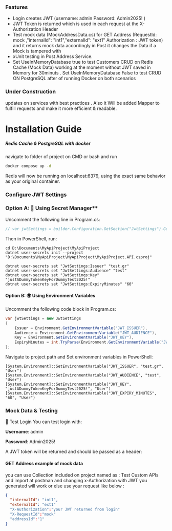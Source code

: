 ### Features

- Login creates JWT (username: admin Password: Admin2025! )
- JWT Token is returned which is used in each request at the X-Authorization Header
- Test mock data (MockAddressData.cs)  for GET Address (RequestId: mock ,"internalId": "int1","externalId": "ext1" Authorization : JWT token) and it returns mock data accordingly in Post it changes the Data if a Mock is tampered with
-  xUnit testing in Post Address Service.
- Set UseInMemoryDatabase true to test Customers CRUD on Redis Cache (Mock Data) working at the moment without JWT saved in Memory for 30minuts . Set UseInMemoryDatabase False to test CRUD ON PostgreSQL after of running Docker on both scenarios

### Under Construction
updates on services with best practices . Also it Will be added Mapper to fulfill requests and make it more efficient & readable.

# Installation Guide
##### Redis Cache & PostgreSQL with docker 
navigate to folder of project on CMD or bash and run
```bash
docker compose up -d
```
Redis will now be running on localhost:6379, using the exact same behavior as your original container.

### Configure JWT Settings
### Option A: 🔐 Using Secret Manager**
Uncomment the following line in Program.cs:

```csharp
// var jwtSettings = builder.Configuration.GetSection("JwtSettings").Get<JwtSettings>();
```
Then in PowerShell, run:
```
cd D:\Documents\MyApiProject\MyApiProject
dotnet user-secrets init --project "D:\Documents\MyApiProject\MyApiProject\MyApiProject.API.csproj"

dotnet user-secrets set "JwtSettings:Issuer" "test.gr"
dotnet user-secrets set "JwtSettings:Audience" "test"
dotnet user-secrets set "JwtSettings:Key" "justADummyTokenKeyForDummyTest2025!"
dotnet user-secrets set "JwtSettings:ExpiryMinutes" "60"
```
#### Option B: 🌍 Using Environment Variables
Uncomment the following code block in Program.cs:
```csharp
var jwtSettings = new JwtSettings
{
    Issuer = Environment.GetEnvironmentVariable("JWT_ISSUER"),
    Audience = Environment.GetEnvironmentVariable("JWT_AUDIENCE"),
    Key = Environment.GetEnvironmentVariable("JWT_KEY"),
    ExpiryMinutes = int.TryParse(Environment.GetEnvironmentVariable("JWT_EXPIRY_MINUTES"), out var minutes) ? minutes : 60
};

```
Navigate to project path and Set environment variables in PowerShell:
```
[System.Environment]::SetEnvironmentVariable("JWT_ISSUER", "test.gr", "User")
[System.Environment]::SetEnvironmentVariable("JWT_AUDIENCE", "test", "User")
[System.Environment]::SetEnvironmentVariable("JWT_KEY", "justADummyTokenKeyForDummyTest2025!", "User")
[System.Environment]::SetEnvironmentVariable("JWT_EXPIRY_MINUTES", "60", "User")

```
###  Mock Data & Testing
🧪 Test Login
You can test login with:

**Username**: admin

**Password**: Admin2025!

A JWT token will be returned and should be passed as a header:

#### GET Address example of mock data
you can use Collection included on project named as : Test Custom APIs and import at postman and changing x-Authorization with JWT you generated will work or else use your request like below : 
```json
{
  "internalId": "int1",
  "externalId": "ext1"
  "X-Authorization":"your JWT returned from login"
  "X-RequestId":"mock"
  "addressId":"1"
}

```
